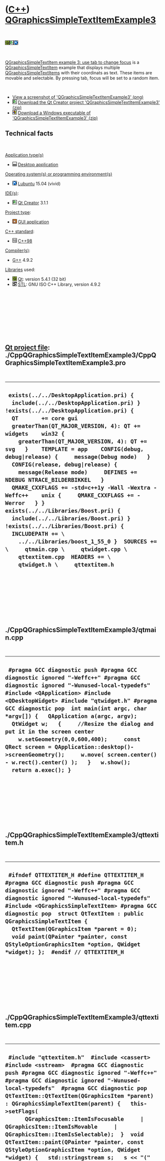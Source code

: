 



 

 

 

 

 

([C++](Cpp.htm)) [QGraphicsSimpleTextItemExample3](CppQGraphicsSimpleTextItemExample3.htm)
==========================================================================================

 

![Qt](PicQt.png)![Qt
Creator](PicQtCreator.png)![Lubuntu](PicLubuntu.png)

 

[QGraphicsSimpleTextItem example 3: use tab to change
focus](CppQGraphicsSimpleTextItemExample3.htm) is a
[QGraphicsSimpleTextItem](CppQGraphicsSimpleTextItem.htm) example that
displays multiple
[QGraphicsSimpleTextItems](CppQGraphicsSimpleTextItem.htm) with their
coordinats as text. These items are movable and selectable. By pressing
tab, focus will be set to a random item.

 

-   [View a screenshot of
    'QGraphicsSimpleTextItemExample3' (png)](CppQGraphicsSimpleTextItemExample3.png)
-   ![Qt Creator](PicQtCreator.png) [Download the Qt Creator project
    'QGraphicsSimpleTextItemExample3' (zip)](CppQGraphicsSimpleTextItemExample3.zip)
-   ![Windows](PicWindows.png) [Download a Windows executable of
    'QGraphicsSimpleTextItemExample3' (zip)](CppQGraphicsSimpleTextItemExample3Exe.zip)

Technical facts
---------------

 

[Application type(s)](CppApplication.htm)

-   ![Desktop](PicDesktop.png) [Desktop
    application](CppDesktopApplication.htm)

[Operating system(s) or programming environment(s)](CppOs.htm)

-   ![Lubuntu](PicLubuntu.png) [Lubuntu](CppLubuntu.htm) 15.04 (vivid)

[IDE(s)](CppIde.htm):

-   ![Qt Creator](PicQtCreator.png) [Qt Creator](CppQtCreator.htm) 3.1.1

[Project type](CppQtProjectType.htm):

-   ![GUI](PicGui.png) [GUI application](CppGuiApplication.htm)

[C++ standard](CppStandard.htm):

-   ![C++98](PicCpp98.png) [C++98](Cpp98.htm)

[Compiler(s)](CppCompiler.htm):

-   [G++](CppGpp.htm) 4.9.2

[Libraries](CppLibrary.htm) used:

-   ![Qt](PicQt.png) [Qt](CppQt.htm): version 5.4.1 (32 bit)
-   ![STL](PicStl.png) [STL](CppStl.htm): GNU ISO C++ Library, version
    4.9.2

 

 

 

 

 

[Qt project file](CppQtProjectFile.htm): ./CppQGraphicsSimpleTextItemExample3/CppQGraphicsSimpleTextItemExample3.pro
--------------------------------------------------------------------------------------------------------------------

 

  ------------------------------------------------------------------------------------------------------------------------------------------------------------------------------------------------------------------------------------------------------------------------------------------------------------------------------------------------------------------------------------------------------------------------------------------------------------------------------------------------------------------------------------------------------------------------------------------------------------------------------------------------------------------------------------------------------------------------------------------------------------------------------------------------------------------------------------------------------------------
  ` exists(../../DesktopApplication.pri) {   include(../../DesktopApplication.pri) } !exists(../../DesktopApplication.pri) {   QT       += core gui   greaterThan(QT_MAJOR_VERSION, 4): QT += widgets    win32 {     greaterThan(QT_MAJOR_VERSION, 4): QT += svg   }    TEMPLATE = app    CONFIG(debug, debug|release) {     message(Debug mode)   }    CONFIG(release, debug|release) {     message(Release mode)     DEFINES += NDEBUG NTRACE_BILDERBIKKEL   }    QMAKE_CXXFLAGS += -std=c++1y -Wall -Wextra -Weffc++    unix {     QMAKE_CXXFLAGS += -Werror   } }  exists(../../Libraries/Boost.pri) {   include(../../Libraries/Boost.pri) } !exists(../../Libraries/Boost.pri) {   INCLUDEPATH += \     ../../Libraries/boost_1_55_0 }  SOURCES += \     qtmain.cpp \     qtwidget.cpp \     qttextitem.cpp  HEADERS += \     qtwidget.h \     qttextitem.h`
  ------------------------------------------------------------------------------------------------------------------------------------------------------------------------------------------------------------------------------------------------------------------------------------------------------------------------------------------------------------------------------------------------------------------------------------------------------------------------------------------------------------------------------------------------------------------------------------------------------------------------------------------------------------------------------------------------------------------------------------------------------------------------------------------------------------------------------------------------------------------

 

 

 

 

 

./CppQGraphicsSimpleTextItemExample3/qtmain.cpp
-----------------------------------------------

 

  ------------------------------------------------------------------------------------------------------------------------------------------------------------------------------------------------------------------------------------------------------------------------------------------------------------------------------------------------------------------------------------------------------------------------------------------------------------------------------------------------------------------------------------------------------------------------------
  ` #pragma GCC diagnostic push #pragma GCC diagnostic ignored "-Weffc++" #pragma GCC diagnostic ignored "-Wunused-local-typedefs" #include <QApplication> #include <QDesktopWidget> #include "qtwidget.h" #pragma GCC diagnostic pop  int main(int argc, char *argv[]) {   QApplication a(argc, argv);   QtWidget w;   {     //Resize the dialog and put it in the screen center     w.setGeometry(0,0,600,400);     const QRect screen = QApplication::desktop()->screenGeometry();     w.move( screen.center() - w.rect().center() );   }   w.show();   return a.exec(); }`
  ------------------------------------------------------------------------------------------------------------------------------------------------------------------------------------------------------------------------------------------------------------------------------------------------------------------------------------------------------------------------------------------------------------------------------------------------------------------------------------------------------------------------------------------------------------------------------

 

 

 

 

 

./CppQGraphicsSimpleTextItemExample3/qttextitem.h
-------------------------------------------------

 

  -----------------------------------------------------------------------------------------------------------------------------------------------------------------------------------------------------------------------------------------------------------------------------------------------------------------------------------------------------------------------------------------------------------------------------------------------------------------
  ` #ifndef QTTEXTITEM_H #define QTTEXTITEM_H  #pragma GCC diagnostic push #pragma GCC diagnostic ignored "-Weffc++" #pragma GCC diagnostic ignored "-Wunused-local-typedefs" #include <QGraphicsSimpleTextItem> #pragma GCC diagnostic pop  struct QtTextItem : public QGraphicsSimpleTextItem {   QtTextItem(QGraphicsItem *parent = 0);    void paint(QPainter *painter, const QStyleOptionGraphicsItem *option, QWidget *widget); };  #endif // QTTEXTITEM_H`
  -----------------------------------------------------------------------------------------------------------------------------------------------------------------------------------------------------------------------------------------------------------------------------------------------------------------------------------------------------------------------------------------------------------------------------------------------------------------

 

 

 

 

 

./CppQGraphicsSimpleTextItemExample3/qttextitem.cpp
---------------------------------------------------

 

  -------------------------------------------------------------------------------------------------------------------------------------------------------------------------------------------------------------------------------------------------------------------------------------------------------------------------------------------------------------------------------------------------------------------------------------------------------------------------------------------------------------------------------------------------------------------------------------------------------------------------------------------------------------------------------------------------------------------------------------------------------------------------------------
  ` #include "qttextitem.h"  #include <cassert> #include <sstream>  #pragma GCC diagnostic push #pragma GCC diagnostic ignored "-Weffc++" #pragma GCC diagnostic ignored "-Wunused-local-typedefs"  #pragma GCC diagnostic pop  QtTextItem::QtTextItem(QGraphicsItem *parent) : QGraphicsSimpleTextItem(parent) {   this->setFlags(       QGraphicsItem::ItemIsFocusable     | QGraphicsItem::ItemIsMovable     | QGraphicsItem::ItemIsSelectable);  }  void QtTextItem::paint(QPainter *painter, const QStyleOptionGraphicsItem *option, QWidget *widget) {   std::stringstream s;   s << "(" << static_cast<int>(this->pos().x()) << "," << static_cast<int>(this->pos().y()) << ")";   this->setText(s.str().c_str());   QGraphicsSimpleTextItem::paint(painter,option,widget); }`
  -------------------------------------------------------------------------------------------------------------------------------------------------------------------------------------------------------------------------------------------------------------------------------------------------------------------------------------------------------------------------------------------------------------------------------------------------------------------------------------------------------------------------------------------------------------------------------------------------------------------------------------------------------------------------------------------------------------------------------------------------------------------------------------

 

 

 

 

 

./CppQGraphicsSimpleTextItemExample3/qtwidget.h
-----------------------------------------------

 

  ----------------------------------------------------------------------------------------------------------------------------------------------------------------------------------------------------------------------------------------------------------------------------------------------------------------------------------------------------------------------------------------------------------------------------------------
  ` #ifndef QTWIDGET_H #define QTWIDGET_H  #pragma GCC diagnostic push #pragma GCC diagnostic ignored "-Weffc++" #pragma GCC diagnostic ignored "-Wunused-local-typedefs" #include <QGraphicsView> #pragma GCC diagnostic pop  ///The widget holding the items struct QtWidget : public QGraphicsView {   QtWidget(QWidget *parent = 0);     ///Respond to a key press   void keyPressEvent(QKeyEvent *event); };  #endif // QTWIDGET_H`
  ----------------------------------------------------------------------------------------------------------------------------------------------------------------------------------------------------------------------------------------------------------------------------------------------------------------------------------------------------------------------------------------------------------------------------------------

 

 

 

 

 

./CppQGraphicsSimpleTextItemExample3/qtwidget.cpp
-------------------------------------------------

 

  -----------------------------------------------------------------------------------------------------------------------------------------------------------------------------------------------------------------------------------------------------------------------------------------------------------------------------------------------------------------------------------------------------------------------------------------------------------------------------------------------------------------------------------------------------------------------------------------------------------------------------------------------------------------------------------------------------------------------------------------------------------------------------------------------------------------------------------------------------------------------------------------------------------------------------------------------------------------------------------------------------------------------------------------------------------------------------------------------------------------------------------------------------------------------------------------------------------------------------------------------------------------------------------------------------------------------------------------------------------------------------------------------------------------------------------------------------------------------------------------------------------------------------
  ` #include "qtwidget.h"  #include <cassert> #include <cmath> #include <iostream>  #pragma GCC diagnostic push #pragma GCC diagnostic ignored "-Weffc++" #pragma GCC diagnostic ignored "-Wunused-local-typedefs" #include <boost/math/constants/constants.hpp> #include <QGraphicsScene> #include <QKeyEvent> #include "qttextitem.h" #pragma GCC diagnostic pop  QtWidget::QtWidget(QWidget *parent)   : QGraphicsView(new QGraphicsScene,parent) {   const int n_items = 16;   for (int i=0; i!=n_items; ++i)   {      const double angle       = boost::math::constants::two_pi<double>()       * (static_cast<double>(i+0) / static_cast<double>(n_items))     ;     const double ray = 150.0;     const double x =  std::sin(angle) * ray;     const double y = -std::cos(angle) * ray;      QtTextItem * const item = new QtTextItem;     item->setPos(x,y);     scene()->addItem(item);   } }   void QtWidget::keyPressEvent(QKeyEvent *event) {   switch (event->key())   {     case Qt::Key_Tab:     {       //Let existing item lose focus       if (QGraphicsItem * const item = scene()->focusItem())       {         //Really lose focus         item->setEnabled(false);         item->clearFocus();         item->setEnabled(true);       }       //Let a random item receive focus       const QList<QGraphicsItem *> items = this->items();       items.at( std::rand() % items.size() )->setFocus();     }     break;   }    //Let QGraphicsView do the rest...   QGraphicsView::keyPressEvent(event); }`
  -----------------------------------------------------------------------------------------------------------------------------------------------------------------------------------------------------------------------------------------------------------------------------------------------------------------------------------------------------------------------------------------------------------------------------------------------------------------------------------------------------------------------------------------------------------------------------------------------------------------------------------------------------------------------------------------------------------------------------------------------------------------------------------------------------------------------------------------------------------------------------------------------------------------------------------------------------------------------------------------------------------------------------------------------------------------------------------------------------------------------------------------------------------------------------------------------------------------------------------------------------------------------------------------------------------------------------------------------------------------------------------------------------------------------------------------------------------------------------------------------------------------------------

 

 

 

 

 





 

[![Valid XHTML 1.0 Strict](valid-xhtml10.png){width="88"
height="31"}](http://validator.w3.org/check?uri=referer)

This page has been created by the [tool](Tools.htm)
[CodeToHtml](ToolCodeToHtml.htm)

